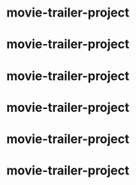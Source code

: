 # movie-trailer-project
# movie-trailer-project
# movie-trailer-project
# movie-trailer-project
# movie-trailer-project
# movie-trailer-project
